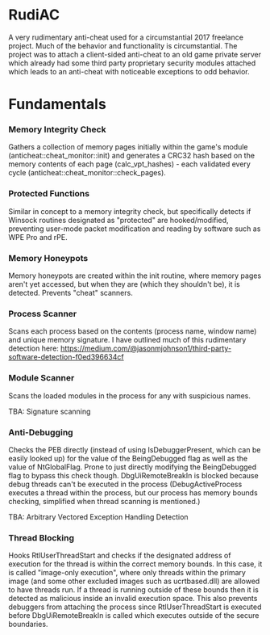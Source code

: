 # RudiAC

A very rudimentary anti-cheat used for a circumstantial 2017 freelance project. Much of the behavior and functionality is circumstantial.
The project was to attach a client-sided anti-cheat to an old game private server which already had some third party proprietary security modules attached which leads to an anti-cheat with noticeable exceptions to odd behavior.

# Fundamentals

### Memory Integrity Check

Gathers a collection of memory pages initially within the game's module (anticheat::cheat_monitor::init) and generates a CRC32 hash based on the memory contents of each page (calc_vpt_hashes) - each validated every cycle (anticheat::cheat_monitor::check_pages).

### Protected Functions

Similar in concept to a memory integrity check, but specifically detects if Winsock routines designated as "protected" are hooked/modified, preventing user-mode packet modification and reading by software such as WPE Pro and rPE.

### Memory Honeypots

Memory honeypots are created within the init routine, where memory pages aren't yet accessed, but when they are (which they shouldn't be), it is detected. Prevents "cheat" scanners.

### Process Scanner

Scans each process based on the contents (process name, window name) and unique memory signature. I have outlined much of this rudimentary detection here: https://medium.com/@jasonmjohnson1/third-party-software-detection-f0ed396634cf

### Module Scanner

Scans the loaded modules in the process for any with suspicious names.

TBA: Signature scanning

### Anti-Debugging

Checks the PEB directly (instead of using IsDebuggerPresent, which can be easily looked up) for the value of the BeingDebugged flag as well as the value of NtGlobalFlag. Prone to just directly modifying the BeingDebugged flag to bypass this check though. DbgUiRemoteBreakIn is blocked because debug threads can't be executed in the process (DebugActiveProcess executes a thread within the process, but our process has memory bounds checking, simplified when thread scanning is mentioned.)

TBA: Arbitrary Vectored Exception Handling Detection

### Thread Blocking

Hooks RtlUserThreadStart and checks if the designated address of execution for the thread is within the correct memory bounds. In this case, it is called "image-only execution", where only threads within the primary image (and some other excluded images such as ucrtbased.dll) are allowed to have threads run. If a thread is running outside of these bounds then it is detected as malicious inside an invalid execution space. This also prevents debuggers from attaching the process since RtlUserThreadStart is executed before DbgUiRemoteBreakIn is called which executes outside of the secure boundaries.


